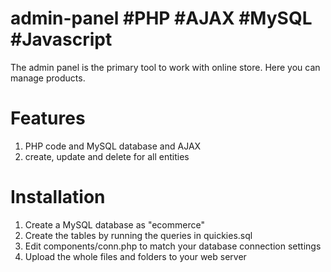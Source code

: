 # admin-panel #PHP #AJAX #MySQL #Javascript
The admin panel is the primary tool to work with online store. Here you can manage products.

# Features
1) PHP code and MySQL database and AJAX
1) create, update and delete for all entities

# Installation

1) Create a MySQL database as "ecommerce"
2) Create the tables by running the queries in quickies.sql
3) Edit components/conn.php to match your database connection settings
4) Upload the whole files and folders to your web server

